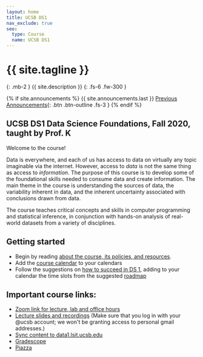 ```yaml
---
layout: home
title: UCSB DS1
nav_exclude: true
seo:
  type: Course
  name: UCSB DS1
---
```


# {{ site.tagline }}
{: .mb-2 }
{{ site.description }}
{: .fs-6 .fw-300 }

{% if site.announcements %}
{{ site.announcements.last }}
[Previous Announcements](announcements.md){: .btn .btn-outline .fs-3 }
{% endif %}

## UCSB DS1 Data Science Foundations, Fall 2020, taught by Prof. K

Welcome to the course!

Data is everywhere, and each of us has access to data on virtually any topic imaginable via the internet. However, access to _data_ is not the same thing as access to _information_. The purpose of this course is to develop some of the foundational skills needed to consume data and create information. The main theme in the course is understanding the sources of data, the variability inherent in data, and the inherent uncertainty associated with conclusions drawn from data.

The course teaches critical concepts and skills in computer programming and statistical inference, in conjunction with hands-on analysis of real-world datasets from a variety of disciplines. 

## Getting started

* Begin by reading [about the course, its policies, and resources](about.md). 
* Add the [course calendar](calendar.md) to your calendars
* Follow the suggestions on [how to succeed in DS 1](success.md), adding to your calendar the time slots from the suggested [roadmap](success.md/#roadmap)


## Important course links:
* [Zoom link for lecture, lab and office hours](https://ucsb.zoom.us/j/81943950827)
* [Lecture slides and recordings](https://drive.google.com/drive/folders/1jXp8NTg4pLzL3yqRWWR__Qs_jtA-y8cy?usp=sharing) (Make sure that you log in with your @ucsb account; we won't be granting access to personal gmail addresses.)
* [Sync content to data1.lsit.ucsb.edu](https://data1.lsit.ucsb.edu/hub/user-redirect/git-pull?repo=https://github.com/ucsb-ds/ds1-f20-content)
* [Gradescope](https://www.gradescope.com/courses/191466)
* [Piazza](https://piazza.com/class)



